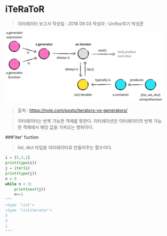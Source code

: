 # iTeRaToR 
> 이터레이터 보고서
> 작성일 : 2018 09 03
> 작성자 : Unifox10기 박성준

![image](./capture/relationships.png)
> 출처 : https://nvie.com/posts/iterators-vs-generators/

> 이터레이터는 반복 가능한 객체를 뜻한다.
> 이터레이션은 이터레이터의 반복 가능한 객체에서 해당 값을 가져오는 행위이다.

###'iter' fuction
> list, dict 타입을 이터레이터로 만들어주는 함수이다.

```python
i = [5,3,1]
print(type(i))
j = iter(i)
print(type(j))
n = 0
while n < 3:
	print(next(j)) 
	n+=1
"""
<type 'list'>
<type 'listiterator'>
5
3
1
"""
```


